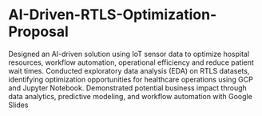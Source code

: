 # AI-Driven-RTLS-Optimization-Proposal
Designed an AI-driven solution using IoT sensor data to optimize hospital resources,  workflow automation, operational efficiency and reduce patient wait times.
Conducted exploratory data analysis (EDA) on RTLS datasets, identifying optimization opportunities for healthcare operations using GCP and Jupyter Notebook.
Demonstrated potential business impact through data analytics, predictive modeling, and workflow automation with Google Slides

